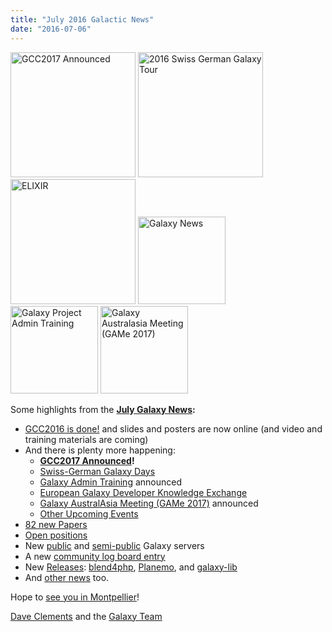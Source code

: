 ```yaml
---
title: "July 2016 Galactic News"
date: "2016-07-06"
---
```

<div class='right'>
<a href='/galaxy-updates/2016-07/#gcc2017-26-30-june-2017-montpellier-france'><img src="/images/logos/GCC2107.png" alt="GCC2017 Announced" width="200" /></a>
<a href='/galaxy-updates/2016-07/#swiss-german-galaxy-days'><img src="/images/logos/SG2016T.V2_logo.png" alt="2016 Swiss German Galaxy Tour" width="200" /></a><br />
<a href='/galaxy-updates/2016-07/#european-galaxy-developer-knowledge-exchange'><img src="/images/logos/ElixirNoTextLogo.png" alt="ELIXIR" width="200" /></a>
<a href='/galaxy-updates/2016-07/'><img src="/images/galaxy-logos/GalaxyNews.png" alt="Galaxy News" width="140" /></a><br />
<a href='/galaxy-updates/2016-07/#galaxy-admin-training-november-7-11-salt-lake-city-utah'><img src="/images/logos/AdminTraining2016-500.png" alt="Galaxy Project Admin Training" width="140" /></a>
<a href='/galaxy-updates/2016-07/#galaxy-australasia-meeting-game-2017-3-9-february-melbourne'><img src="/images/logos/GAMeLogo200.png" alt="Galaxy Australasia Meeting (GAMe 2017)" width="140" /></a>
</div>

Some highlights from the **[July Galaxy News](/galaxy-updates/2016-07/):**

* [GCC2016 is done!](/galaxy-updates/2016-07/#gcc2016-is-done) and slides and posters are now online (and video and training materials are coming)
* And there is plenty more happening:
  * **[GCC2017 Announced](/galaxy-updates/2016-07/#gcc2017-26-30-june-2017-montpellier-france)!**
  * [Swiss-German Galaxy Days](/galaxy-updates/2016-07/#swiss-german-galaxy-days)
  * [Galaxy Admin Training](/galaxy-updates/2016-07/#galaxy-admin-training-november-7-11-salt-lake-city-utah) announced
  * [European Galaxy Developer Knowledge Exchange](/galaxy-updates/2016-07/#european-galaxy-developer-knowledge-exchange)
  * [Galaxy AustralAsia Meeting (GAMe 2017)](/galaxy-updates/2016-07/#galaxy-australasia-meeting-game-2017-3-9-february-melbourne) announced
  * [Other Upcoming Events](/galaxy-updates/2016-07/#upcoming-events)
* [82 new Papers](/galaxy-updates/2016-07/#new-papers)
* [Open positions](/galaxy-updates/2016-07/#whos-hiring)
* New [public](/galaxy-updates/2016-07/#new-public-galaxy-servers) and [semi-public](/galaxy-updates/2016-07/#semi-public-galaxy-servers) Galaxy servers
* A new [community log board entry](/galaxy-updates/2016-07/#galaxy-community-hubs)
* New [Releases](/galaxy-updates/2016-07/#releases): [blend4php](/galaxy-updates/2016-07/#blend4php-01-alpha), [Planemo](/galaxy-updates/2016-07/#planemo-0270), and [galaxy-lib](/galaxy-updates/2016-07/#galaxy-lib-1678---1679)
* And [other news](/galaxy-updates/2016-07/#other-news) too.

Hope to [see you in Montpellier](/galaxy-updates/2016-07/#gcc2017-26-30-june-2017-montpellier-france)!

[Dave Clements](/people/dave-clements/) and the [Galaxy Team](/galaxy-team/)

